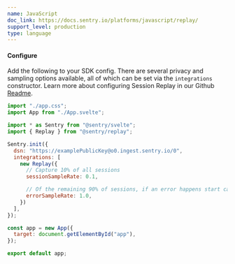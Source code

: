 ```yaml
---
name: JavaScript
doc_link: https://docs.sentry.io/platforms/javascript/replay/
support_level: production
type: language
---
```


#### Configure

Add the following to your SDK config. There are several privacy and sampling options available, all of which can be set via the `integrations` constructor. Learn more about configuring Session Replay in our Github [Readme](https://github.com/getsentry/sentry-replay/blob/main/README.md).

```javascript
import "./app.css";
import App from "./App.svelte";

import * as Sentry from "@sentry/svelte";
import { Replay } from "@sentry/replay";

Sentry.init({
  dsn: "https://examplePublicKey@o0.ingest.sentry.io/0",
  integrations: [
    new Replay({
      // Capture 10% of all sessions
      sessionSampleRate: 0.1,

      // Of the remaining 90% of sessions, if an error happens start capturing
      errorSampleRate: 1.0,
    })
  ],
});

const app = new App({
  target: document.getElementById("app"),
});

export default app;
```
